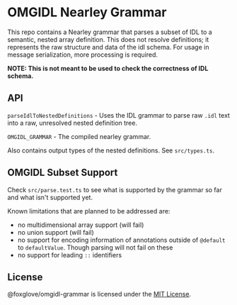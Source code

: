 # OMGIDL Nearley Grammar

This repo contains a Nearley grammar that parses a subset of IDL to a semantic, nested array definition. This does not resolve definitions; it represents the raw structure and data of the idl schema. For usage in message serialization, more processing is required.

<b>NOTE: This is not meant to be used to check the correctness of IDL schema.</b>

## API

`parseIdlToNestedDefinitions` - Uses the IDL grammar to parse raw `.idl` text into a raw, unresolved nested definition tree.

`OMGIDL_GRAMMAR` - The compiled nearley grammar.

Also contains output types of the nested definitions. See `src/types.ts`.

## OMGIDL Subset Support

Check `src/parse.test.ts` to see what is supported by the grammar so far and what isn't supported yet.

Known limitations that are planned to be addressed are:

- no multidimensional array support (will fail)
- no union support (will fail)
- no support for encoding information of annotations outside of `@default` to `defaultValue`. Though parsing will not fail on these
- no support for leading `::` identifiers

## License

@foxglove/omgidl-grammar is licensed under the [MIT License](https://opensource.org/licenses/MIT).
